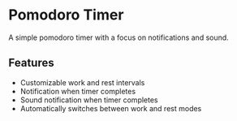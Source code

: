 # Pomodoro Timer

A simple pomodoro timer with a focus on notifications and sound.

## Features

- Customizable work and rest intervals
- Notification when timer completes
- Sound notification when timer completes
- Automatically switches between work and rest modes